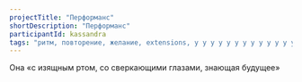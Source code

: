 ```yaml
---
projectTitle: "Перформанс"
shortDescription: "Перформанс"
participantId: kassandra
tags: "ритм, повторение, желание, extensions, у у у у у у у у у у у у у у у у у ууу, мать-машина, политический танцпол, практики самих себя, социальная хореография, вчерашний неотчужденный праздник, спекулятивный синтез"
---
```


Она «с изящным ртом, со сверкающими глазами, знающая будущее»
